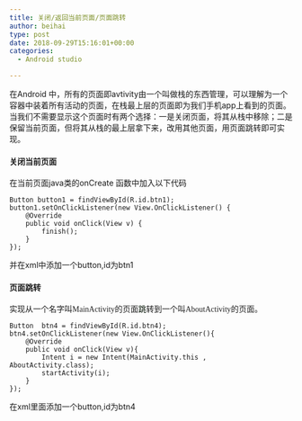 ```yaml
---
title: 关闭/返回当前页面/页面跳转
author: beihai
type: post
date: 2018-09-29T15:16:01+00:00
categories:
  - Android studio

---
```

<!--more-->在Android 中，所有的页面即avtivity由一个叫做栈的东西管理，可以理解为一个容器中装着所有活动的页面，在栈最上层的页面即为我们手机app上看到的页面。当我们不需要显示这个页面时有两个选择：一是关闭页面，将其从栈中移除；二是保留当前页面，但将其从栈的最上层拿下来，改用其他页面，用页面跳转即可实现。

#### 关闭当前页面

在当前页面java类的onCreate 函数中加入以下代码

<pre class="pure-highlightjs"><code class="java">Button button1 = findViewById(R.id.btn1);
button1.setOnClickListener(new View.OnClickListener() {
    @Override
    public void onClick(View v) {
        finish();
    }
});</code></pre>

并在xml中添加一个button,id为btn1

#### 页面跳转

实现从一个名字叫<span style="color: #222222; font-family: NSimsun;">MainActivity的页面<span style="color: #001000; font-family: 'Noto Serif',serif;">跳</span></span>转到一个叫<span style="color: #222222; font-family: NSimsun;">AboutActivity的页面。</span>

<pre class="pure-highlightjs"><code class="java">Button  btn4 = findViewById(R.id.btn4);
btn4.setOnClickListener(new View.OnClickListener(){
    @Override
    public void onClick(View v){
        Intent i = new Intent(MainActivity.this , AboutActivity.class);
        startActivity(i);
    }
});</code></pre>

在xml里面添加一个button,id为btn4
  
&nbsp;